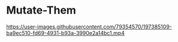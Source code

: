 # Mutate-Them
https://user-images.githubusercontent.com/79354570/197385109-ba9ec510-fd69-4931-b93a-3990e2a14bc1.mp4
